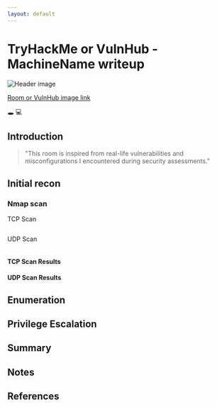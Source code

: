 ```yaml
---
layout: default
---
```


# TryHackMe or VulnHub - MachineName writeup 

![Header image](/assets/images/someimage_header.png)

[Room or VulnHub image link](https://127.0.0.1)

:hole: :computer:

## Introduction 

> "This room is inspired from real-life vulnerabilities and misconfigurations I encountered during security assessments."

## Initial recon

### Nmap scan

TCP Scan
```

```

UDP Scan
```

```

#### TCP Scan Results
#### UDP Scan Results

## Enumeration
## Privilege Escalation
## Summary

## Notes
## References